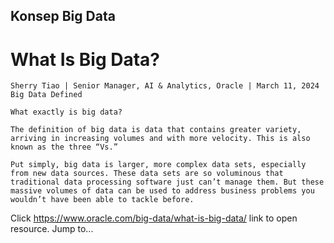 ## Konsep Big Data

# What Is Big Data?

```
Sherry Tiao | Senior Manager, AI & Analytics, Oracle | March 11, 2024
Big Data Defined

What exactly is big data?

The definition of big data is data that contains greater variety, arriving in increasing volumes and with more velocity. This is also known as the three “Vs.”

Put simply, big data is larger, more complex data sets, especially from new data sources. These data sets are so voluminous that traditional data processing software just can’t manage them. But these massive volumes of data can be used to address business problems you wouldn’t have been able to tackle before.

```
Click https://www.oracle.com/big-data/what-is-big-data/ link to open resource.
Jump to...